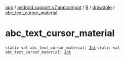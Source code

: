 [app](../../../index.md) / [android.support.v7.appcompat](../../index.md) / [R](../index.md) / [drawable](index.md) / [abc_text_cursor_material](./abc_text_cursor_material.md)

# abc_text_cursor_material

`static val abc_text_cursor_material: `[`Int`](https://kotlinlang.org/api/latest/jvm/stdlib/kotlin/-int/index.html)
`static val abc_text_cursor_material: `[`Int`](https://kotlinlang.org/api/latest/jvm/stdlib/kotlin/-int/index.html)